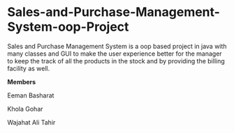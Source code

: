 # Sales-and-Purchase-Management-System-oop-Project
Sales and Purchase Management System is a oop based project in java with many classes and GUI to make the user experience better for the manager to keep the track of all the products in the stock and by providing the billing facility as well. 

**Members**

Eeman Basharat

Khola Gohar

Wajahat Ali Tahir 
